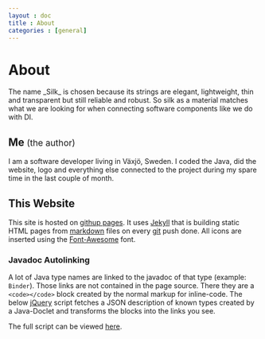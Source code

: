 ```yaml
---
layout : doc
title : About
categories : [general]
---
```

# About

<abstract>
The name _Silk_ is chosen because its strings are elegant, lightweight, thin and transparent but still reliable and robust. 
So silk as a material matches what we are looking for when connecting software components like we do with DI.
</abstract>

## Me <small style="font-weight:normal;">(the author)</small>
I am a software developer living in Växjö, Sweden. I coded the Java, did the website, logo and everything else connected to the project during my spare time in the last couple of month.

## This Website
This site is hosted on <i class="fa fa-github"></i>[githup pages](http://pages.github.com/). It uses [Jekyll](http://jekyllbootstrap.com/) that is building static HTML pages from [markdown](http://daringfireball.net/projects/markdown/) files on every [git](http://git-scm.com/) push done. All <i class="fa fa-eye"></i> icons are inserted using the [Font-Awesome](http://fortawesome.github.io/Font-Awesome/) font.

### Javadoc Autolinking
A lot of Java type names are linked to the javadoc of that type (example: `Binder`). Those links are not contained in the page source. There they are a `<code></code>` block created by the normal markup for inline-code.
The below [jQuery](http://jquery.com/) script fetches a JSON description of known types created by a Java-Doclet and transforms the blocks into the links you see.

The full script can be viewed [here](/assets/js/autolink.js).
